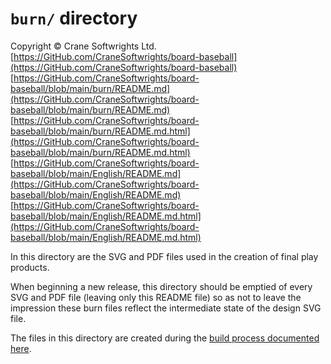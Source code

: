 # `burn/` directory

Copyright © Crane Softwrights Ltd.
[https://GitHub.com/CraneSoftwrights/board-baseball](https://GitHub.com/CraneSoftwrights/board-baseball)  
[https://GitHub.com/CraneSoftwrights/board-baseball/blob/main/burn/README.md](https://GitHub.com/CraneSoftwrights/board-baseball/blob/main/burn/README.md)  
[https://GitHub.com/CraneSoftwrights/board-baseball/blob/main/burn/README.md.html](https://GitHub.com/CraneSoftwrights/board-baseball/blob/main/burn/README.md.html)  
[https://GitHub.com/CraneSoftwrights/board-baseball/blob/main/English/README.md](https://GitHub.com/CraneSoftwrights/board-baseball/blob/main/English/README.md)  
[https://GitHub.com/CraneSoftwrights/board-baseball/blob/main/English/README.md.html](https://GitHub.com/CraneSoftwrights/board-baseball/blob/main/English/README.md.html)  

In this directory are the SVG and PDF files used in the creation of final play products.

When beginning a new release, this directory should be emptied of every SVG and PDF file (leaving only this README file) so as not to leave the impression these burn files reflect the intermediate state of the design SVG file.

The files in this directory are created during the [build process documented here](../build/README.md).